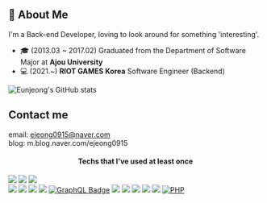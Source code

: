 ## 🐰 About Me 


I'm a Back-end Developer, loving to look around for something 'interesting'. 
- 🎓 (2013.03 ~ 2017.02) Graduated from the Department of Software Major at **Ajou University**
- 💻 (2021.~) **RIOT GAMES Korea** Software Engineer (Backend)

![Eunjeong's GitHub stats](https://github-readme-stats.vercel.app/api?username=ejeong0915&show_icons=true&theme=dracula)

## Contact me ##
email: ejeong0915@naver.com   
blog: m.blog.naver.com/ejeong0915

<h4 align=center>Techs that I've used at least once</h4>

<img src="https://img.shields.io/badge/Java-007396?style=flat&logo=Java&logoColor=white"/></a>
<img src="https://img.shields.io/badge/C++-00599C?style=flat&logo=C%2B%2B&logoColor=white"/></a>
<img src="https://img.shields.io/badge/Apple-000000?style=flat-square&logo=Apple&logoColor=white"/></a>
<br><a><img src="https://img.shields.io/badge/Node.js-04B431?style=flat-square&logo=Node.js&logoColor=white"/></a>
<img src="https://img.shields.io/badge/html-blueviolet?style=flat-square&logo=HTML5&logoColor=white"/>
<img src="https://img.shields.io/badge/CSS3-FFEB46?style=flat-square&logo=CSS3&logoColor=white"/> </a>
<img src="https://img.shields.io/badge/ORACLE-F80000?style=flat&logo=Oracle&logoColor=white"/></a>
[![GraphQL Badge](https://img.shields.io/badge/GraphQL-E10098?style=flat-square&logo=GraphQL&logoColor=white)](https://graphql.org/)
<img src="https://img.shields.io/badge/MySQL-4479A1?style=flat-square&logo=MySQL&logoColor=white"/></a>
<img src="https://img.shields.io/badge/Linux-828282?style=flat-square&logo=Linux&logoColor=white"/> </a> <img src="https://img.shields.io/badge/Python-FABCBC?style=flat-square&logo=Python&logoColor=white"/> </a>
<img src="https://img.shields.io/badge/JavaScript-F7DF1E?style=flat-square&logo=JavaScript&logoColor=white"/></a>
<img src="https://img.shields.io/badge/Spring Boot-6DB33F?style=flat&logo=springboot&logoColor=white"/>
[![PHP](https://img.shields.io/badge/PHP-777BB4?style=flat-square&logo=PHP&logoColor=white)](https://github.com/vinszip999)
</p>

<br>

